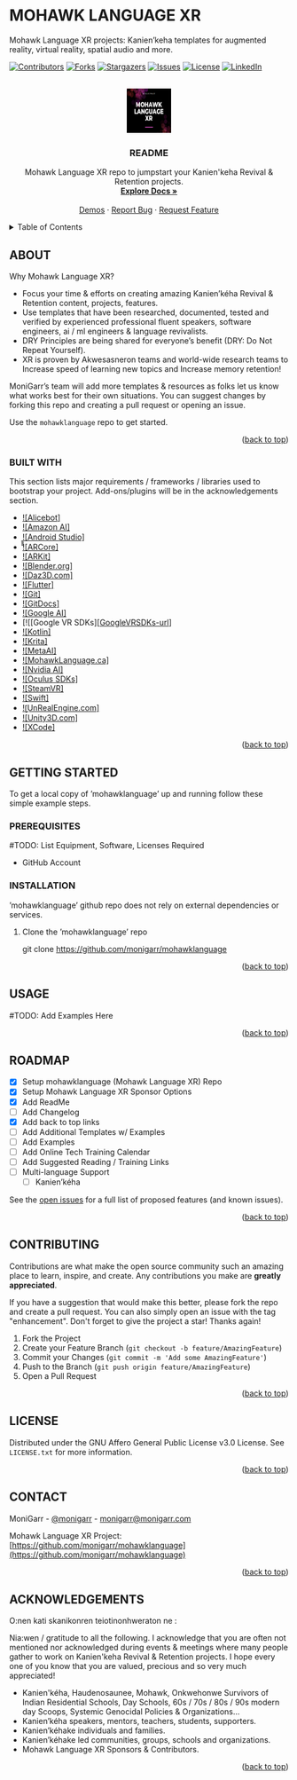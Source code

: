 # MOHAWK LANGUAGE XR
Mohawk Language XR projects: Kanien’keha templates for augmented reality, virtual reality, spatial audio and more.

<a name="readme-top"></a>

<!-- PROJECT SHIELDS -->
<!--
*** I'm using markdown "reference style" links for readability.
*** Reference links are enclosed in brackets [ ] instead of parentheses ( ).
*** See the bottom of this document for the declaration of the reference variables
*** for contributors-url, forks-url, etc. This is an optional, concise syntax you may use.
*** https://www.markdownguide.org/basic-syntax/#reference-style-links
-->
[![Contributors][contributors-shield]][contributors-url]
[![Forks][forks-shield]][forks-url]
[![Stargazers][stars-shield]][stars-url]
[![Issues][issues-shield]][issues-url]
[![License][license-shield]][license-url]
[![LinkedIn][linkedin-shield]][linkedin-url]



<!-- PROJECT LOGO -->
<br />
<div align="center">
  <a href="https://github.com/monigarr/mohawklanguage">
    <img src="Screenshot 2022-08-18 020221.png" alt="Logo" width="80" height="80">
  </a>

  <h3 align="center">README</h3>

  <p align="center">
    Mohawk Language XR repo to jumpstart your Kanien'keha Revival & Retention projects.
    <br />
    <a href="https://github.com/monigarr/mohawklanguage"><strong>Explore Docs »</strong></a>
    <br />
    <br />
    <a href="https://github.com/monigarr/mohawklanguage">Demos</a>
    ·
    <a href="https://github.com/monigarr/mohawklanguage/issues">Report Bug</a>
    ·
    <a href="https://github.com/monigarr/mohawklanguage/issues">Request Feature</a>
  </p>
</div>



<!-- TABLE OF CONTENTS -->
<details>
  <summary>Table of Contents</summary>
  <ol>
    <li>
      <a href="#about-the-project">About The Project</a>
      <ul>
        <li><a href="#built-with">Built With</a></li>
      </ul>
    </li>
    <li>
      <a href="#getting-started">Getting Started</a>
      <ul>
        <li><a href="#prerequisites">Prerequisites</a></li>
        <li><a href="#installation">Installation</a></li>
      </ul>
    </li>
    <li><a href="#usage">Usage</a></li>
    <li><a href="#roadmap">Roadmap</a></li>
    <li><a href="#contributing">Contributing</a></li>
    <li><a href="#license">License</a></li>
    <li><a href="#contact">Contact</a></li>
    <li><a href="#acknowledgments">Acknowledgments</a></li>
  </ol>
</details>



<!-- ABOUT THE PROJECT -->
## ABOUT

<!-- TODO: Update image [![Product Name Screen Shot][product-screenshot]](Screenshot 2022-08-18 020221.png)-->


Why Mohawk Language XR?
* Focus your time & efforts on creating amazing Kanien’kéha Revival & Retention content, projects, features.
* Use templates that have been researched, documented, tested and verified by experienced professional fluent speakers, software engineers, ai / ml engineers & language revivalists.
* DRY Principles are being shared for everyone’s benefit (DRY: Do Not Repeat Yourself).
* XR is proven by Akwesasneron teams and world-wide research teams to Increase speed of learning new topics and Increase memory retention! 

MoniGarr’s team will add more templates & resources as folks let us know what works best for their own situations. You can suggest changes by forking this repo and creating a pull request or opening an issue.

Use the `mohawklanguage` repo to get started.

<p align="right">(<a href="#readme-top">back to top</a>)</p>



### BUILT WITH

This section lists major requirements / frameworks / libraries used to bootstrap your project. Add-ons/plugins will be in the acknowledgements section.

* [![Alicebot]][Alicebot-url]
* [![Amazon AI]][AmazonAI-url]
* ̱̱̱̱̱[![Android Studio]][AndroidStudio-url]
* [![ARCore]][ARCore-url]
* [![ARKit]][ARKit-url]
* [![Blender.org]][Blender-url]
* [![Daz3D.com]][Daz-url]
* [![Flutter]][Flutter-url]
* [![Git]][Git-url]
* [![GitDocs]][GitDocs-url]
* [![Google AI]][GoogleAI-url]
* [![[Google VR SDKs][[GoogleVRSDKs-url]]
* [![Kotlin]][Kotlin-url]
* [![Krita]][Krita-url]
* [![MetaAI]][MetaAI-url]
* [![MohawkLanguage.ca]][MohawkLanguage-url]
* [![Nvidia AI]][NvidiaAI-url]
* [![Oculus SDKs]][OculusSDKs-url]
* [![SteamVR]][SteamVR-url]
* [![Swift]][Swift-url]
* [![̱UnRealEngine.com]][UE-url]
* [![Unity3D.com]][Unity-url]
* [![XCode]][Xcode-url]


<p align="right">(<a href="#readme-top">back to top</a>)</p>



<!-- GETTING STARTED -->
## GETTING STARTED

To get a local copy of ’mohawklanguage’ up and running follow these simple example steps.

### PREREQUISITES

#TODO: List Equipment, Software, Licenses Required
* GitHub Account

### INSTALLATION

’mohawklanguage’ github repo does not rely on external dependencies or services.

1. Clone the ’mohawklanguage’ repo
   
   git clone https://github.com/monigarr/mohawklanguage 


<p align="right">(<a href="#readme-top">back to top</a>)</p>



<!-- USAGE EXAMPLES -->
## USAGE

#TODO: Add Examples Here

<p align="right">(<a href="#readme-top">back to top</a>)</p>



<!-- ROADMAP -->
## ROADMAP

- [x] Setup mohawklanguage (Mohawk Language XR) Repo
- [x] Setup Mohawk Language XR Sponsor Options
- [x] Add ReadMe
- [ ] Add Changelog
- [x] Add back to top links
- [ ] Add Additional Templates w/ Examples
- [ ] Add Examples
- [ ] Add Online Tech Training Calendar 
- [ ] Add Suggested Reading / Training Links
- [ ] Multi-language Support
    - [ ] Kanien’kéha

See the [open issues](https://github.com/monigarr/mohawklanguage/issues) for a full list of proposed features (and known issues).

<p align="right">(<a href="#readme-top">back to top</a>)</p>



<!-- CONTRIBUTING -->
## CONTRIBUTING

Contributions are what make the open source community such an amazing place to learn, inspire, and create. Any contributions you make are **greatly appreciated**.

If you have a suggestion that would make this better, please fork the repo and create a pull request. You can also simply open an issue with the tag "enhancement".
Don't forget to give the project a star! Thanks again!

1. Fork the Project
2. Create your Feature Branch (`git checkout -b feature/AmazingFeature`)
3. Commit your Changes (`git commit -m 'Add some AmazingFeature'`)
4. Push to the Branch (`git push origin feature/AmazingFeature`)
5. Open a Pull Request

<p align="right">(<a href="#readme-top">back to top</a>)</p>



<!-- LICENSE -->
## LICENSE

Distributed under the GNU Affero General Public License v3.0 License. See `LICENSE.txt` for more information.

<p align="right">(<a href="#readme-top">back to top</a>)</p>



<!-- CONTACT -->
## CONTACT

MoniGarr - [@monigarr](https://twitter.com/monigarr) - monigarr@monigarr.com

Mohawk Language XR Project: [https://github.com/monigarr/mohawklanguage](https://github.com/monigarr/mohawklanguage)

<p align="right">(<a href="#readme-top">back to top</a>)</p>



<!-- ACKNOWLEDGMENTS -->
## ACKNOWLEDGEMENTS
O:nen kati skanikonren teiotinonhweraton ne : 

Nia:wen / gratitude to all the following. I acknowledge that you are often not mentioned nor acknowledged during events & meetings where many people gather to work on Kanien'keha Revival & Retention projects. 
I hope every one of you know that you are valued, precious and so very much appreciated! 

* Kanien'kéha, Haudenosaunee, Mohawk, Onkwehonwe Survivors of Indian Residential Schools, Day Schools, 60s / 70s / 80s / 90s modern day Scoops, Systemic Genocidal Policies & Organizations...
* Kanien’kéha speakers, mentors, teachers, students, supporters.
* Kanien’kéhake individuals and families.
* Kanien’kéhake led communities, groups, schools and organizations.
* Mohawk Language XR Sponsors & Contributors.


<p align="right">(<a href="#readme-top">back to top</a>)</p>



<!-- MARKDOWN LINKS & IMAGES -->
<!-- https://www.markdownguide.org/basic-syntax/#reference-style-links -->
[contributors-shield]: https://img.shields.io/github/contributors/monigarr/mohawklanguage.svg?style=for-the-badge
[contributors-url]: https://github.com/monigarr/mohawklanguage/graphs/contributors
[forks-shield]: https://img.shields.io/github/forks/monigarr/mohawklanguage.svg?style=for-the-badge
[forks-url]: https://github.com/monigarr/mohawklanguage/network/members
[stars-shield]: https://img.shields.io/github/stars/monigarr/mohawklanguage.svg?style=for-the-badge
[stars-url]: https://github.com/monigarr/mohawklanguage/stargazers
[issues-shield]: https://img.shields.io/github/issues/monigarr/mohawklanguage.svg?style=for-the-badge
[issues-url]: https://github.com/monigarr/mohawklanguage/issues
[license-shield]: https://img.shields.io/github/license/monigarr/mohawklanguage.svg?style=for-the-badge
[license-url]: https://github.com/monigarr/mohawklanguage/blob/master/LICENSE.txt
[linkedin-shield]: https://img.shields.io/badge/-LinkedIn-black.svg?style=for-the-badge&logo=linkedin&colorB=555
[linkedin-url]: https://linkedin.com/in/monigarr
[Alicebot-url]: https://www.alicebot.org
[AmazonAI-url]: https://aws.amazon.com/ai/
[AndroidStudio-url]: https://developer.android.com/studio
[ARCore-url]: https://developers.google.com/ar
[ARKit-url]: https://developer.apple.com/augmented-reality/
[Blender-url]: https://www.blender.org
[Daz-url]: https://www.daz3d.com
[Flutter-url]: https://flutter.dev/
[Git-url]: https://git-scm.com/
[GitDocs-url]: https://docs.github.com/en
[GoogleAI-url]: https://ai.google/
[GoogleVRSDKs-url]: https://developers.google.com/vr
[Kotlin-url]: https://kotlinlang.org/
[Krita-url]: https://krita.org
[MetaAI-url]: https://ai.facebook.com/
[NvidiaAI-url]: https://www.nvidia.com/en-us/launchpad/ai/
[MohawkLanguage-url]: https://www.mohawklanguage.ca
[OculusSDKs-url]: https://developer.oculus.com/
[Swift-url]: https://www.swift.org/
[SteamVR-url]: https://developer.valvesoftware.com/wiki/SteamVR
[UE-url]: https://www.unrealengine.com
[Unity-url]: https://www.unity3d.com
[Xcode-url]: https://developer.apple.com/xcode/
